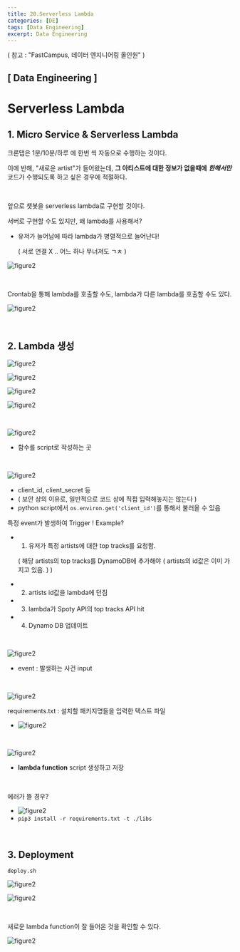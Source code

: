 ```yaml
---
title: 20.Serverless Lambda
categories: [DE]
tags: [Data Engineering]
excerpt: Data Engineering
---
```


( 참고 : "FastCampus, 데이터 엔지니어링 올인원" )

## [ Data Engineering ]

# Serverless Lambda

## 1. Micro Service & Serverless Lambda

크론탭은 1분/10분/하루 에 한번 씩 자동으로 수행하는 것이다. 

이에 반해, "새로운 artist"가 들어왔는데, **그 아티스트에 대한 정보가 없을때에** ***한해서만*** 코드가 수행되도록 하고 싶은 경우에 적절하다.

<br>

앞으로 챗봇을 serverless lambda로 구현할 것이다. 

서버로 구현할 수도 있지만, 왜 lambda를 사용해서?

- 유저가 늘어남에 따라 lambda가 병렬적으로 늘어난다!

  ( 서로 연결 X .. 어느 하나 무너져도 ㄱㅊ )

![figure2](/assets/img/DE/de98.png)

<br>

Crontab을 통해 lambda를 호출할 수도, lambda가 다른 lambda를 호출할 수도 있다.

![figure2](/assets/img/DE/de99.png)

<br>

## 2. Lambda 생성

![figure2](/assets/img/DE/de100.png)

![figure2](/assets/img/DE/de101.png)

![figure2](/assets/img/DE/de102.png)

![figure2](/assets/img/DE/de103.png)

<br>

![figure2](/assets/img/DE/de104.png)

- 함수를 script로 작성하는 곳

<br>

![figure2](/assets/img/DE/de105.png)

- client_id, client_secret 등
- ( 보안 상의 이유로, 일반적으로 코드 상에 직접 입력해놓지는 않는다 )
- python script에서 `os.environ.get('client_id')`를 통해서 불러올 수 있음



특정 event가 발생하여 Trigger ! Example?

- 1) 유저가 특정 artists에 대한 top tracks를 요청함.

  ( 해당 artists의 top tracks를 DynamoDB에 추가해야 ( artists의 id값은 이미 가지고 있음.  ) )

- 2) artists id값을 lambda에 던짐

- 3) lambda가 Spoty API의 top tracks API hit

- 4) Dynamo DB 업데이트

<br>

![figure2](/assets/img/DE/de106.png)

- event : 발생하는 사건 input

<br>

![figure2](/assets/img/DE/de108.png)

requirements.txt : 설치할 패키지명들을 입력한 텍스트 파일

- ![figure2](/assets/img/DE/de109.png)

<br>

![figure2](/assets/img/DE/de107.png)

- **lambda function** script 생성하고 저장

<br>

에러가 뜰 경우?

- ![figure2](/assets/img/DE/de110.png)
- `pip3 install -r requirements.txt -t ./libs`

 <br>

## 3. Deployment

`deploy.sh`

![figure2](/assets/img/DE/de111.png)

![figure2](/assets/img/DE/de112.png)

<br>

새로운 lambda function이 잘 들어온 것을 확인할 수 있다.

![figure2](/assets/img/DE/de113.png)

<br>





